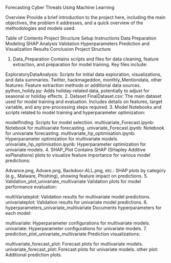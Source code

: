 Forecasting Cyber Threats Using Machine Learning

Overview
Provide a brief introduction to the project here, including the main objectives, the problem it addresses, and a quick overview of the methodologies and models used.

Table of Contents
Project Structure
Setup Instructions
Data Preparation
Modeling
SHAP Analysis
Validation
Hyperparameters
Prediction and Visualization
Results
Conclusion
Project Structure
1. Data_Preparation
Contains scripts and files for data cleaning, feature extraction, and preparation for model training. Key files include:

ExploratoryDataAnalysis: Scripts for initial data exploration, visualizations, and data summaries.
Twitter, hackmageddon, monthly_Mentiondata, other features: Feature extraction methods or additional data sources.
python_holidy.py: Adds holiday-related data, potentially to adjust for seasonal or holiday effects.
2. Dataset
FinalDataset.csv: The main dataset used for model training and evaluation. Includes details on features, target variable, and any pre-processing steps required.
3. Model
Notebooks and scripts related to model training and hyperparameter optimization:

modelfinding: Scripts for model selection.
multivariate_Forecast.ipynb: Notebook for multivariate forecasting.
univariate_Forecast.ipynb: Notebook for univariate forecasting.
multivariate_hp_optimisation.ipynb: Hyperparameter optimization for multivariate models.
univariate_hp_optimisation.ipynb: Hyperparameter optimization for univariate models.
4. SHAP_Plot
Contains SHAP (SHapley Additive exPlanations) plots to visualize feature importance for various model predictions:

Advance.png, Advare.png, Backdoor-ALL.png, etc.: SHAP plots by category (e.g., Malware, Phishing), showing feature impact on predictions.
5. Validation_plot_univariate_multivariate
Validation plots for model performance evaluation:

multiVariateplot: Validation results for multivariate model predictions.
univariateplot: Validation results for univariate model predictions.
6. hyperparameters_univariate_multivariate
Documents hyperparameters for each model:

multivariate: Hyperparameter configurations for multivariate models.
univariate: Hyperparameter configurations for univariate models.
7. prediction_plot_univariate_multivariate
Prediction visualizations:

multivariate_forecast_plot: Forecast plots for multivariate models.
univariate_forecast_plot: Forecast plots for univariate models.
other plot: Additional prediction plots.
